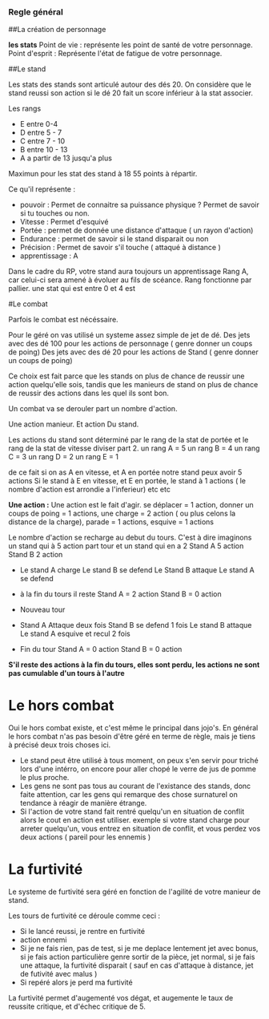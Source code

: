 ### Regle général

##La création de personnage

**les stats**
Point de vie : représente les point de santé de votre personnage.
Point d'esprit : Représente l'état de fatigue de votre personnage.


##Le stand

Les stats des stands sont articulé autour des dés 20.
On considère que le stand reussi son action si le dé 20 fait un score inférieur à la stat associer.

Les rangs

* E entre 0-4
* D entre 5 - 7
* C entre 7 - 10
* B entre 10 - 13
* A a partir de 13 jusqu'a plus

Maximun pour les stat des stand à 18 
55 points à répartir.

Ce qu'il représente :
* pouvoir : Permet de connaitre sa puissance physique ? Permet de savoir si tu touches ou non.
* Vitesse : Permet d'esquivé 
* Portée : permet de donnée une distance d'attaque ( un rayon d'action)
* Endurance : permet de savoir si le stand disparait ou non
* Précision : Permet de savoir s'il touche ( attaqué à distance )
* apprentissage : A

Dans le cadre du RP, votre stand aura toujours un apprentissage Rang A, car celui-ci sera amené à évoluer au fils de scéance.
Rang fonctionne par pallier.
une stat qui est entre 0 et 4 est 


#Le combat

Parfois le combat est nécéssaire. 

Pour le géré on vas utilisé un systeme assez simple de jet de dé.
Des jets avec des dé 100 pour les actions de personnage ( genre donner un coups de poing)
Des jets avec des dé 20 pour les actions de Stand ( genre donner un coups de poing)

Ce choix est fait parce que les stands on plus de chance de reussir une action quelqu'elle sois, tandis que les manieurs de stand on plus de chance de reussir des actions dans les quel ils sont bon.

Un combat va se derouler part un nombre d'action.

Une action manieur.
Et action Du stand.

Les actions du stand sont déterminé par le rang de la stat de portée et le rang de la stat de vitesse diviser part 2.
un rang A = 5
un rang B = 4
un rang C = 3
un rang D = 2
un rang E = 1

de ce fait si on as A en vitesse, et A en portée notre stand peux avoir 5 actions
Si le stand à E en vitesse, et E en portée, le stand à 1 actions
( le nombre d'action est arrondie a l'inferieur)
etc etc

**Une action :** Une action est le fait d'agir. se déplacer = 1 action, donner un coups de poing = 1 actions, une charge = 2 action ( ou plus celons la distance de la charge), parade = 1 actions, esquive = 1 actions

Le nombre d'action se recharge au debut du tours.
C'est à dire imaginons un stand qui à 5 action part tour et un stand qui en a 2
Stand A 5 action
Stand B 2 action

* Le stand A charge 
Le stand B se defend
Le Stand B attaque
Le stand A se defend

* à la fin du tours il reste 
Stand A = 2 action
Stand B = 0 action

* Nouveau tour

* Stand A Attaque deux fois
Stand B se defend 1 fois
Le stand B attaque
Le stand A esquive et recul 2 fois

* Fin du tour 
Stand A = 0 action
Stand B = 0 action

**S'il reste des actions à la fin du tours, elles sont perdu, les actions ne sont pas cumulable d'un tours à l'autre**





# Le hors combat

Oui le hors combat existe, et c'est même le principal dans jojo's. En général le hors combat n'as pas besoin d'être géré en terme de règle, mais je tiens à précisé deux trois choses ici. 
* Le stand peut être utilisé à tous moment, on peux s'en servir pour triché lors d'une intérro, on encore pour aller chopé le verre de jus de pomme le plus proche.
* Les gens ne sont pas tous au courant de l'existance des stands, donc faite attention, car les gens qui remarque des chose surnaturel on tendance à réagir de manière étrange.
* Si l'action de votre stand fait rentré quelqu'un en situation de conflit alors le cout en action est utiliser. exemple si votre stand charge pour arreter quelqu'un, vous entrez en situation de conflit, et vous perdez vos deux actions ( pareil pour les ennemis )

# La furtivité

Le systeme de furtivité sera géré en fonction de l'agilité de votre manieur de stand.

Les tours de furtivité ce déroule comme ceci :
* Si le lancé reussi, je rentre en furtivité
* action ennemi
* Si je ne fais rien, pas de test, si je me deplace lentement jet avec bonus, si je fais action particulière genre sortir de la pièce, jet normal, si je fais une attaque, la furtivité disparait ( sauf en cas d'attaque à distance, jet de futivité avec malus )
* Si repéré alors je perd ma furtivité

La furtivité permet d'augementé vos dégat, et augemente le taux de reussite critique, et d'échec  critique de 5.

